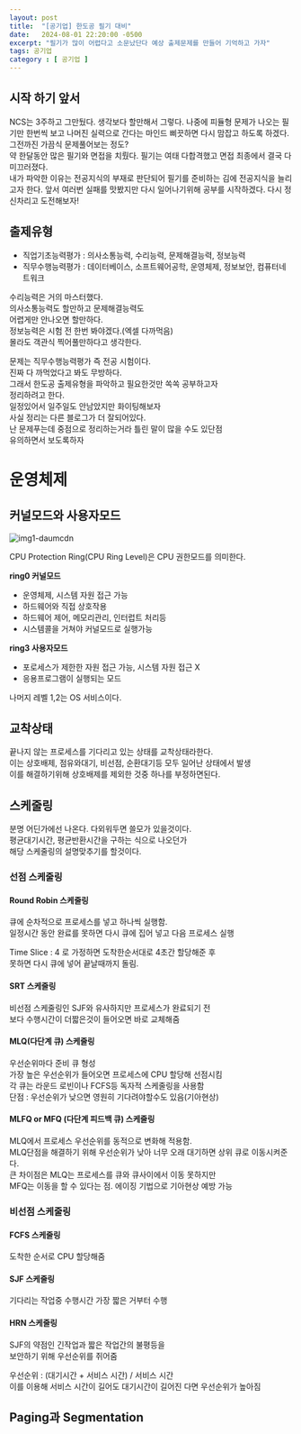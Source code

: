 ```yaml
---
layout: post
title:  "[공기업] 한도공 필기 대비"
date:   2024-08-01 22:20:00 -0500
excerpt: "필기가 많이 어렵다고 소문났단다 예상 출제문제를 만들어 기억하고 가자"
tags: 공기업
category : [ 공기업 ]
---
```


## 시작 하기 앞서

NCS는 3주하고 그만뒀다. 생각보다 할만해서 그렇다.   나중에 피듈형 문제가 나오는 필기만 한번씩 보고   나머진 실력으로 간다는 마인드 삐끗하면 다시 맘잡고 하도록 하겠다.   그전까진 가끔식 문제풀어보는 정도?  
약 한달동안 많은 필기와 면접을 치뤘다.   필기는 여태 다합격했고 면접 최종에서 결국 다 미끄러졌다.  
내가 파악한 이유는 전공지식의 부재로 판단되어   필기를 준비하는 김에 전공지식을 늘리고자 한다.   앞서 여러번 실패를 맛봤지만   다시 일어나기위해 공부를 시작하겠다.
다시 정신차리고 도전해보자!

## 출제유형

+ 직업기초능력평가 : 의사소통능력, 수리능력, 문제해결능력, 정보능력
+ 직무수행능력평가 : 데이터베이스, 소프트웨어공학, 운영체제, 정보보안, 컴퓨터네트워크
 
수리능력은 거의 마스터했다.   
의사소통능력도 할만하고 문제해결능력도  
어렵게만 안나오면 할만하다.  
정보능력은 시험 전 한번 봐야겠다.(엑셀 다까먹음)  
몰라도 객관식 찍어풀만하다고 생각한다.  

문제는 직무수행능력평가 즉 전공 시험이다.  
진짜 다 까먹었다고 봐도 무방하다.  
그래서 한도공 출제유형을 파악하고 필요한것만 쏙쏙 공부하고자  
정리하려고 한다.  
일정있어서 일주일도 안남았지만 화이팅해보자  
사실 정리는 다른 블로그가 더 잘되어있다.  
난 문제푸는데 중점으로 정리하는거라 틀린 말이 많을 수도 있단점  
유의하면서 보도록하자  

# 운영체제

## 커널모드와 사용자모드

<img src="https://i.ibb.co/jMC3Zs6/img1-daumcdn.png" alt="img1-daumcdn" border="0">

CPU Protection Ring(CPU Ring Level)은 CPU 권한모드를 의미한다.  

**ring0 커널모드**  
+ 운영체제, 시스템 자원 접근 가능
+ 하드웨어와 직접 상호작용
+ 하드웨어 제어, 메모리관리, 인터럽트 처리등
+ 시스템콜을 거쳐야 커널모드로 실행가능

**ring3 사용자모드**  
+ 포로세스가 제한한 자원 접근 가능, 시스템 자원 접근 X
+ 응용프로그램이 실행되는 모드

나머지 레벨 1,2는 OS 서비스이다.

## 교착상태

끝나지 않는 프로세스를 기다리고 있는 상태를 교착상태라한다.  
이는 상호배제, 점유와대기, 비선점, 순환대기등 모두 일어난 상태에서 발생  
이를 해결하기위해 상호배제를 제외한 것중 하나를 부정하면된다.  

## 스케줄링

분명 어딘가에선 나온다. 다외워두면 쓸모가 있을것이다.  
평균대기시간, 평균반환시간을 구하는 식으로 나오던가  
해당 스케줄링의 설명맞추기를 할것이다.

### 선점 스케줄링

#### Round Robin 스케줄링

큐에 순차적으로 프로세스를 넣고 하나씩 실행함.  
일정시간 동안 완료를 못하면 다시 큐에 집어 넣고 다음 프로세스 실행

Time Slice : 4 로 가정하면 도착한순서대로 4초간 할당해준 후  
못하면 다시 큐에 넣어 끝날때까지 돌림.  

#### SRT 스케줄링

비선점 스케줄링인 SJF와 유사하지만 프로세스가 완료되기 전  
보다 수행시간이 더짧은것이 들어오면 바로 교체해줌

#### MLQ(다단계 큐) 스케줄링

우선순위마다 준비 큐 형성  
가장 높은 우선순위가 들어오면 프로세스에 CPU 할당해 선점시킴  
각 큐는 라운드 로빈이나 FCFS등 독자적 스케줄링을 사용함  
단점 : 우선순위가 낮으면 영원히 기다려야할수도 있음(기아현상)  

#### MLFQ or MFQ (다단계 피드백 큐) 스케줄링

MLQ에서 프로세스 우선순위를 동적으로 변화해 적용함.  
MLQ단점을 해결하기 위해 우선순위가 낮아 너무 오래 대기하면 상위 큐로 이동시켜준다.  
큰 차이점은 MLQ는 프로세스를 큐와 큐사이에서 이동 못하지만  
MFQ는 이동을 할 수 있다는 점.  에이징 기법으로 기아현상 예방 가능  

### 비선점 스케줄링

#### FCFS 스케줄링

도착한 순서로 CPU 할당해줌

#### SJF 스케줄링

기다리는 작업중 수행시간 가장 짧은 거부터 수행  

#### HRN 스케줄링

SJF의 약점인 긴작업과 짧은 작업간의 불평등을  
보안하기 위해 우선순위를 쥐어줌  

우선순위 : (대기시간 + 서비스 시간) / 서비스 시간  
이를 이용해 서비스 시간이 길어도 대기시간이 길어진 다면 우선순위가 높아짐  


## Paging과 Segmentation

